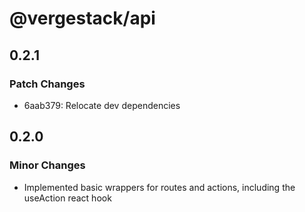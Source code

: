 # @vergestack/api

## 0.2.1

### Patch Changes

- 6aab379: Relocate dev dependencies

## 0.2.0

### Minor Changes

- Implemented basic wrappers for routes and actions, including the useAction react hook
